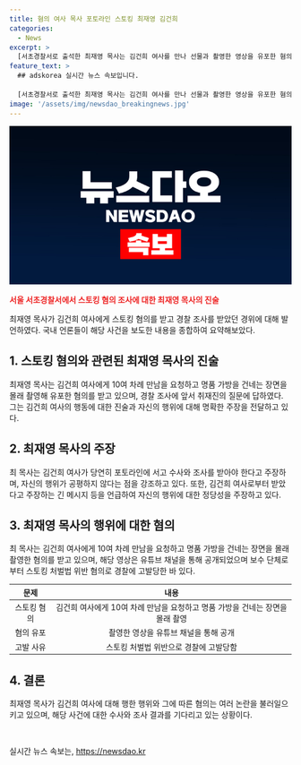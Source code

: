 ```yaml
---
title: 혐의 여사 목사 포토라인 스토킹 최재영 김건희
categories:
  - News
excerpt: >
  [서초경찰서로 출석한 최재영 목사는 김건희 여사를 만나 선물과 촬영한 영상을 유포한 혐의를 받고 있다. 최 목사는 여사의 메시지를 언급하며 자신의 행위에 대해 반박하고 있다. 이에 대해 취재진의 질문에 답하며 조사에 임하고 있다.] - 150자
feature_text: >
  ## adskorea 실시간 뉴스 속보입니다.

  [서초경찰서로 출석한 최재영 목사는 김건희 여사를 만나 선물과 촬영한 영상을 유포한 혐의를 받고 있다. 최 목사는 여사의 메시지를 언급하며 자신의 행위에 대해 반박하고 있다. 이에 대해 취재진의 질문에 답하며 조사에 임하고 있다.] - 150자
image: '/assets/img/newsdao_breakingnews.jpg'
---
```


<p><img src="/assets/img/newsdao_breakingnews.jpg" alt="adskorea 속보" /></p>

<p><b><span style="color: #ee2323;">서울 서초경찰서에서 스토킹 혐의 조사에 대한 최재영 목사의 진술</span></b></p>

<p data-ke-size="size16">최재영 목사가 김건희 여사에게 스토킹 혐의를 받고 경찰 조사를 받았던 경위에 대해 발언하였다. 국내 언론들이 해당 사건을 보도한 내용을 종합하여 요약해보았다.</p>

<h2 data-ke-size="size26">1. 스토킹 혐의와 관련된 최재영 목사의 진술</h2>

<p data-ke-size="size16">최재영 목사는 김건희 여사에게 10여 차례 만남을 요청하고 명품 가방을 건네는 장면을 몰래 촬영해 유포한 혐의를 받고 있으며, 경찰 조사에 앞서 취재진의 질문에 답하였다. 그는 김건희 여사의 행동에 대한 진술과 자신의 행위에 대해 명확한 주장을 전달하고 있다.</p>

<h2 data-ke-size="size26">2. 최재영 목사의 주장</h2>

<p data-ke-size="size16">최 목사는 김건희 여사가 당연히 포토라인에 서고 수사와 조사를 받아야 한다고 주장하며, 자신의 행위가 공평하지 않다는 점을 강조하고 있다. 또한, 김건희 여사로부터 받았다고 주장하는 긴 메시지 등을 언급하여 자신의 행위에 대한 정당성을 주장하고 있다.</p>

<h2 data-ke-size="size26">3. 최재영 목사의 행위에 대한 혐의</h2>

<p data-ke-size="size16">최 목사는 김건희 여사에게 10여 차례 만남을 요청하고 명품 가방을 건네는 장면을 몰래 촬영한 혐의를 받고 있으며, 해당 영상은 유튜브 채널을 통해 공개되었으며 보수 단체로부터 스토킹 처벌법 위반 혐의로 경찰에 고발당한 바 있다.</p>

<table>
<thead>
    <tr>
        <th style="text-align: center;">문제</th>
        <th style="text-align: center;">내용</th>
    </tr>
</thead>
<tbody>
    <tr>
        <td style="text-align: center;">스토킹 혐의</td>
        <td style="text-align: center;">김건희 여사에게 10여 차례 만남을 요청하고 명품 가방을 건네는 장면을 몰래 촬영</td>
    </tr>
    <tr>
        <td style="text-align: center;">혐의 유포</td>
        <td style="text-align: center;">촬영한 영상을 유튜브 채널을 통해 공개</td>
    </tr>
    <tr>
        <td style="text-align: center;">고발 사유</td>
        <td style="text-align: center;">스토킹 처벌법 위반으로 경찰에 고발당함</td>
    </tr>
</tbody>
</table>

<h2 data-ke-size="size26">4. 결론</h2>

<p data-ke-size="size16">최재영 목사가 김건희 여사에 대해 행한 행위와 그에 따른 혐의는 여러 논란을 불러일으키고 있으며, 해당 사건에 대한 수사와 조사 결과를 기다리고 있는 상황이다.</p>

<p data-ke-size="size16">&nbsp;</p>
실시간 뉴스 속보는, <a href="https://newsdao.kr" rel="dofollow">https://newsdao.kr</a>


